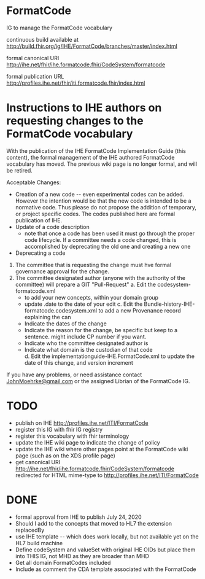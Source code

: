 # FormatCode
IG to manage the FormatCode vocabulary

continuous build available at http://build.fhir.org/ig/IHE/FormatCode/branches/master/index.html

formal canonical URI http://ihe.net/fhir/ihe.formatcode.fhir/CodeSystem/formatcode

formal publication URL http://profiles.ihe.net/fhir/iti.formatcode.fhir/index.html

# Instructions to IHE authors on requesting changes to the FormatCode vocabulary
With the publication of the IHE FormatCode Implementation Guide (this content), the formal management of the IHE authored FormatCode vocabulary has moved. The previous wiki page is no longer formal, and will be retired.

Acceptable Changes:
* Creation of a new code -- even experimental codes can be added. However the intention would be that the new code is intended to be a normative code. Thus please do not propose the addition of temporary, or project specific codes. The codes published here are formal publication of IHE.
* Update of a code description
  * note that once a code has been used it must go through the proper code lifecycle. If a committee needs a code changed, this is accomplished by deprecating the old one and creating a new one
* Deprecating a code

1. The committee that is requesting the change must hve formal governance approval for the change. 
2. The committee designated author (anyone with the authority of the committee) will prepare a GIT "Pull-Request"
  a. Edit the codesystem-formatcode.xml 
    * to add your new concepts, within your domain group
    * update .date to the date of your edit
  c. Edit the Bundle-history-IHE-formatcode.codesystem.xml to add a new Provenance record explaining the can
    * Indicate the dates of the change
    * Indicate the reason for the change, be specific but keep to a sentence. might include CP number if you want.  
    * Indicate who the committee designated author is
    * Indicate what domain is the custodian of that code	
  d. Edit the implementationguide-IHE.FormatCode.xml to update the date of this change, and version increment
  
  If you have any problems, or need assistance contact JohnMoehrke@gmail.com or the assigned Librian of the FormatCode IG.
  
# TODO
* publish on IHE http://profiles.ihe.net/ITI/FormatCode 
* register this IG with fhir IG registry
* register this vocabulary with fhir terminology
* update the IHE wiki page to indicate the change of policy
* update the IHE wiki where other pages point at the FormatCode wiki page (such as on the XDS profile page)
* get canonical URI http://ihe.net/fhir/ihe.formatcode.fhir/CodeSystem/formatcode redirected for HTML mime-type to http://profiles.ihe.net/ITI/FormatCode

# DONE
* formal approval from IHE to publish July 24, 2020
* Should I add to the concepts that moved to HL7 the extension replacedBy
* use IHE template -- which does work locally, but not available yet on the HL7 build machine
* Define codeSystem and valueSet with original IHE OIDs but place them into THIS IG, not MHD as they are broader than MHD
* Get all domain FormatCodes included
* Include as comment the CDA template associated with the FormatCode
